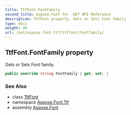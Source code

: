 ```yaml
---
title: TtfFont.FontFamily
second_title: Aspose.Font for .NET API Reference
description: TtfFont property. Gets or Sets Font family
type: docs
weight: 40
url: /net/aspose.font.ttf/ttffont/fontfamily/
---
```

## TtfFont.FontFamily property

Gets or Sets Font family.

```csharp
public override string FontFamily { get; set; }
```

### See Also

* class [TtfFont](../)
* namespace [Aspose.Font.Ttf](../../ttffont/)
* assembly [Aspose.Font](../../../)


